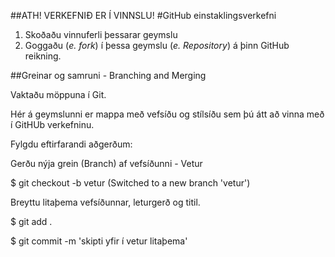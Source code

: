 ##ATH! VERKEFNIÐ ER Í VINNSLU!
#GitHub einstaklingsverkefni
<ol>
 <li>Skoðaðu vinnuferli þessarar geymslu </li>
 <li>Goggaðu (<i>e. fork</i>) í þessa geymslu (<i>e. Repository</i>) á þinn GitHub reikning.</li>
</ol>

##Greinar og samruni - Branching and Merging

Vaktaðu möppuna í Git.

Hér á geymslunni er mappa með vefsíðu og stílsíðu sem þú átt að vinna með í GitHUb verkefninu.


Fylgdu eftirfarandi aðgerðum:

Gerðu nýja grein (Branch) af vefsíðunni - Vetur 

$ git checkout -b vetur
	(Switched to a new branch 'vetur')

Breyttu litaþema vefsíðunnar, leturgerð og titil.

$ git add .

$ git commit -m 'skipti yfir í vetur litaþema'

